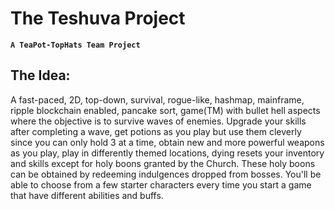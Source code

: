 # The Teshuva Project

**`A TeaPot-TopHats Team Project`**

## The Idea:
A fast-paced, 2D, top-down, survival, rogue-like, hashmap, mainframe, ripple blockchain enabled, pancake sort, game(TM) with bullet hell aspects where the
objective is to survive waves of enemies. Upgrade your skills after completing a wave, get potions as you play but use them cleverly since you can only hold 3 at a time, obtain new and more powerful weapons as you play, play in differently themed locations,
dying resets your inventory and skills except for holy boons granted by the Church. These holy boons can be obtained by redeeming indulgences dropped from bosses. You'll be able to choose from a few starter
characters every time you start a game that have different abilities and buffs.
